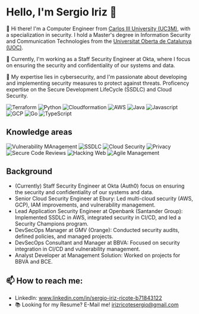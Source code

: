 # Hello, I'm Sergio Iriz 👋

👋 Hi there! I'm a Computer Engineer from [Carlos III University (UC3M)](https://www.uc3m.es/Home), with a specialization in security. I hold a Master's degree in Information Security and Communication Technologies from the [Universitat Oberta de Catalunya (UOC)](https://www.uoc.edu/es/estudios?utm_medium=cpc&utm_source=googlesearch&utm_campaign=cap_nd_es&utm_term=uoc&gad_source=1&gclid=EAIaIQobChMI2ubAyKmjhgMVbJJQBh0vJgDfEAAYASAAEgKjlPD_BwE).

💼 Currently, I'm working as a Staff Security Engineer at Okta, where I focus on ensuring the security and confidentiality of our systems and data.

🔐 My expertise lies in cybersecurity, and I'm passionate about developing and implementing security measures to protect against threats. Proficency expertise on the Secure Development LifeCycle (SSDLC) and Cloud Security.

![Terraform](https://img.shields.io/badge/Terraform-Expert-blue)
![Python](https://img.shields.io/badge/Python-Expert-blue)
![Cloudformation](https://img.shields.io/badge/Cloudformation-Expert-blue)
![AWS](https://img.shields.io/badge/AWS-Expert-blue)
![Java](https://img.shields.io/badge/Java-Intermediate-green)
![Javascript](https://img.shields.io/badge/Javascript-Intermediate-green)
![GCP](https://img.shields.io/badge/GCP-Intermediate-green)
![Go](https://img.shields.io/badge/Go-Beginner-yellow)
![TypeScript](https://img.shields.io/badge/TypeScript-Beginner-yellow)


## Knowledge areas

![Vulnerability MAnagement](https://img.shields.io/badge/Vulnerability_Management-💼-purple)
![SSDLC](https://img.shields.io/badge/SSDLC-💼-purple)
![Cloud Security](https://img.shields.io/badge/Cloud_Security-💼-purple)
![Privacy](https://img.shields.io/badge/Privacy-💼-purple)
![Secure Code Reviews](https://img.shields.io/badge/SAST-💼-purple)
![Hacking Web](https://img.shields.io/badge/Hacking_Web-💼-purple)
![Agile Management](https://img.shields.io/badge/Agile_Management-💼-purple)

## Background

* (Currently) Staff Security Engineer at Okta (Auth0) focus on ensuring the security and confidentiality of our systems and data.
* Senior Cloud Security Engineer at Ebury: Led multi-cloud security (AWS, GCP), IAM improvements, and vulnerability management.
* Lead Application Security Engineer at Openbank (Santander Group): Implemented SSDLC in AWS, integrated security in CI/CD, and led a Security Champions program.
* DevSecOps Manager at GMV (Orange): Conducted security audits, defined policies, and managed projects.
* DevSecOps Consultant and Manager at BBVA: Focused on security integration in CI/CD and vulnerability management.
* Analyst Developer at Management Solution: Worked on projects for BBVA and BCE.

## 📫 How to reach me:

- LinkedIn: www.linkedin.com/in/sergio-iriz-ricote-b71843122
- 📚 Looking for my Resume? E-Mail me! irizricotesergio@gmail.com
